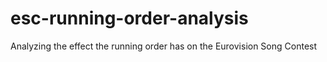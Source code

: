 # esc-running-order-analysis
Analyzing the effect the running order has on the Eurovision Song Contest
